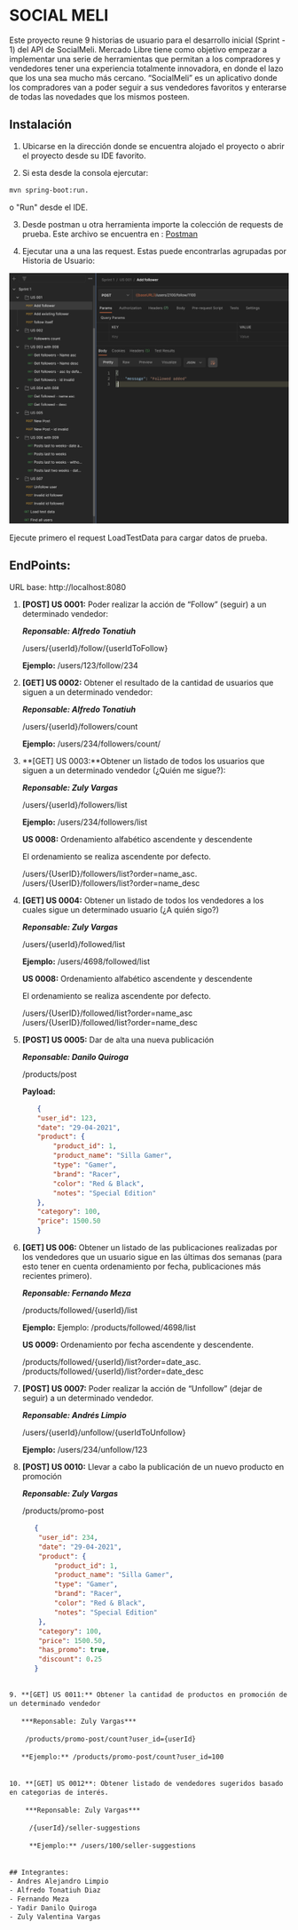 # SOCIAL MELI

Este proyecto reune 9 historias de usuario para el desarrollo inicial (Sprint - 1) del API de SocialMeli. Mercado Libre tiene como objetivo empezar a implementar una serie de herramientas que permitan a los compradores y vendedores tener una experiencia totalmente innovadora, en donde el lazo que los una sea mucho más cercano.
“SocialMeli” es un aplicativo donde los compradores van a poder seguir a sus vendedores favoritos y enterarse de todas las novedades que los mismos posteen.


## Instalación

1. Ubicarse en la dirección donde se encuentra alojado el proyecto o abrir el proyecto desde su IDE favorito.

2. Si esta desde la consola ejercutar:
```bash
mvn spring-boot:run. 
```
o "Run" desde el IDE.

3. Desde postman u otra herramienta importe la colección de requests de prueba. Este archivo se encuentra en :
   [Postman](https://github.com/zulyvargasrz/be_java_hisp_w23_g01/tree/main/src/test/postman)


4. Ejecutar una a una las request. Estas puede encontrarlas agrupadas por Historia de Usuario:

![postman.png](img%2Fpostman.png)

Ejecute primero el request LoadTestData para cargar datos de prueba.


## EndPoints:

URL base: http://localhost:8080

1. **[POST] US 0001:** Poder realizar la acción de “Follow” (seguir) a un determinado vendedor:

      ***Reponsable: Alfredo Tonatiuh***


    /users/{userId}/follow/{userIdToFollow}

   **Ejemplo:** /users/123/follow/234


2. **[GET] US 0002:** Obtener el resultado de la cantidad de usuarios que siguen a un determinado vendedor:

   ***Reponsable: Alfredo Tonatiuh***
 

    /users/{userId}/followers/count

   **Ejemplo:** /users/234/followers/count/


3. **[GET] US 0003:**Obtener un listado de todos los usuarios que siguen a un determinado vendedor (¿Quién me sigue?):

   ***Reponsable: Zuly Vargas***


    /users/{userId}/followers/list

   **Ejemplo:** /users/234/followers/list

   **US 0008:** Ordenamiento alfabético ascendente y descendente

   El ordenamiento se realiza ascendente por defecto.


    /users/{UserID}/followers/list?order=name_asc.     
    /users/{UserID}/followers/list?order=name_desc


4. **[GET] US 0004:** Obtener  un listado de todos los vendedores a los cuales sigue un determinado usuario (¿A quién sigo?)
   
    ***Reponsable: Zuly Vargas***


    /users/{userId}/followed/list

   **Ejemplo:** /users/4698/followed/list

   **US 0008:** Ordenamiento alfabético ascendente y descendente

   El ordenamiento se realiza ascendente por defecto.

   
    /users/{UserID}/followed/list?order=name_asc   
    /users/{UserID}/followed/list?order=name_desc


5. **[POST] US 0005:** Dar de alta una nueva publicación

   ***Reponsable: Danilo Quiroga***


    /products/post

   **Payload:**

 ```json
        {
        "user_id": 123,
        "date": "29-04-2021",
        "product": {
            "product_id": 1,
            "product_name": "Silla Gamer",
            "type": "Gamer",
            "brand": "Racer",
            "color": "Red & Black",
            "notes": "Special Edition"
        },
        "category": 100,
        "price": 1500.50
        }
```


6. **[GET] US 006:** Obtener un listado de las publicaciones realizadas por los vendedores que un usuario sigue en las últimas dos semanas (para esto tener en cuenta ordenamiento por fecha, publicaciones más recientes primero).


   ***Reponsable: Fernando Meza***


    /products/followed/{userId}/list

   **Ejemplo:** Ejemplo: /products/followed/4698/list    

   **US 0009:** Ordenamiento por fecha ascendente y descendente.      

    /products/followed/{userId}/list?order=date_asc.   
    /products/followed/{userId}/list?order=date_desc



7. **[POST] US 0007:** Poder realizar la acción de “Unfollow” (dejar de seguir) a un determinado vendedor.

    ***Reponsable: Andrés Limpio***

      /users/{userId}/unfollow/{userIdToUnfollow}

   **Ejemplo:** /users/234/unfollow/123


8. **[POST] US 0010:** Llevar a cabo la publicación de un nuevo producto en promoción
   
   ***Reponsable: Zuly Vargas***


    /products/promo-post

   ```json
      {
       "user_id": 234,
       "date": "29-04-2021",
       "product": {
           "product_id": 1,
           "product_name": "Silla Gamer",
           "type": "Gamer",
           "brand": "Racer",
           "color": "Red & Black",
           "notes": "Special Edition"
       },
       "category": 100,
       "price": 1500.50,
       "has_promo": true,
       "discount": 0.25
      }
```

9. **[GET] US 0011:** Obtener la cantidad de productos en promoción de un determinado vendedor

   ***Reponsable: Zuly Vargas***

    /products/promo-post/count?user_id={userId}

   **Ejemplo:** /products/promo-post/count?user_id=100


10. **[GET] US 0012**: Obtener listado de vendedores sugeridos basado en categorias de interés.

    ***Reponsable: Zuly Vargas***

     /{userId}/seller-suggestions   

     **Ejemplo:** /users/100/seller-suggestions


## Integrantes:
- Andres Alejandro Limpio
- Alfredo Tonatiuh Diaz
- Fernando Meza
- Yadir Danilo Quiroga
- Zuly Valentina Vargas



